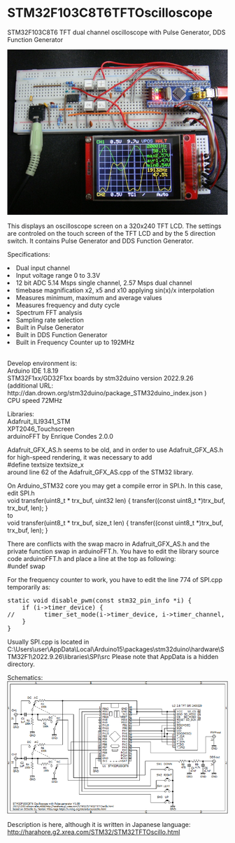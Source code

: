 # STM32F103C8T6TFTOscilloscope
STM32F103C8T6 TFT dual channel oscilloscope with Pulse Generator, DDS Function Generator

<img src="STM32F103TFT.jpg">

This displays an oscilloscope screen on a 320x240 TFT LCD.
The settings are controled on the touch screen of the TFT LCD and by the 5 direction switch.
It contains Pulse Generator and DDS Function Generator.

Specifications:
<li>Dual input channel</li>
<li>Input voltage range 0 to 3.3V</li>
<li>12 bit ADC 5.14 Msps single channel, 2.57 Msps dual channel</li>
<li>timebase magnification x2, x5 and x10 applying sin(x)/x interpolation</li>
<li>Measures minimum, maximum and average values</li>
<li>Measures frequency and duty cycle</li>
<li>Spectrum FFT analysis</li>
<li>Sampling rate selection</li>
<li>Built in Pulse Generator</li>
<li>Built in DDS Function Generator</li>
<li>Built in Frequency Counter up to 192MHz</li>
<br>
<p>
Develop environment is:<br>
Arduino IDE 1.8.19<br>
STM32F1xx/GD32F1xx boards by stm32duino version 2022.9.26<br>
  (additional URL: http://dan.drown.org/stm32duino/package_STM32duino_index.json )<br>
CPU speed 72MHz<br>
</p>

Libraries:<br>
Adafruit_ILI9341_STM<br>
XPT2046_Touchscreen<br>
arduinoFFT by Enrique Condes 2.0.0<br>

Adafruit_GFX_AS.h seems to be old, and in order to use Adafruit_GFX_AS.h for high-speed rendering, it was necessary to add<br>
#define textsize textsize_x<br>
around line 62 of the Adafruit_GFX_AS.cpp of the STM32 library.<br>

On Arduino_STM32 core you may get a compile error in SPI.h. In this case, edit SPI.h<br>
void transfer(uint8_t * trx_buf, uint32 len) { transfer((const uint8_t *)trx_buf, trx_buf, len); }<br>
to<br>
void transfer(uint8_t * trx_buf, size_t len) { transfer((const uint8_t *)trx_buf, trx_buf, len); }

There are conflicts with the swap macro in Adafruit_GFX_AS.h and the private function swap in arduinoFFT.h.  You have to edit the library source code arduinoFFT.h and place a line at the top as following:<br>
#undef swap<br>

For the frequency counter to work, you have to edit the line 774 of SPI.cpp temporarily as:
<pre>
static void disable_pwm(const stm32_pin_info *i) {
    if (i->timer_device) {
//        timer_set_mode(i->timer_device, i->timer_channel, TIMER_DISABLED);
    }
}
</pre>
Usually SPI.cpp is located in C:\Users\user\AppData\Local\Arduino15\packages\stm32duino\hardware\STM32F1\2022.9.26\libraries\SPI\src
Please note that AppData is a hidden directory.

Schematics:<br>
<img src="STM32TFTOscillo.png">

Description is here, although it is written in Japanese language:
http://harahore.g2.xrea.com/STM32/STM32TFTOscillo.html
